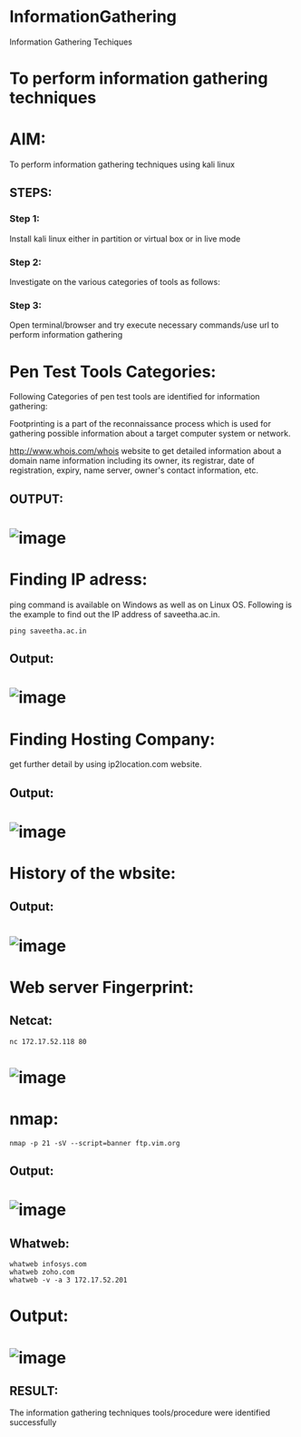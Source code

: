 # InformationGathering
Information Gathering Techiques

# To perform information gathering techniques

# AIM:

To perform information gathering techniques using kali linux 

## STEPS:

### Step 1:

Install kali linux either in partition or virtual box or in live mode

### Step 2:

Investigate on the various categories of tools as follows:

### Step 3:
Open terminal/browser and try execute necessary commands/use url to perform information gathering
# Pen Test Tools Categories:
Following Categories of pen test tools are identified for information gathering:

Footprinting is a part of the reconnaissance process which is used for gathering possible information about a target computer system or network.

http://www.whois.com/whois website to get detailed information about a domain name information including its owner, its registrar, date of registration, expiry, name server, owner's contact information, etc.

## OUTPUT:
# ![image](https://github.com/Roselineb/InformationGathering/assets/128909895/943aaf10-e5f3-49d0-86d5-df3d4438c5af)
# Finding IP adress:
ping command is available on Windows as well as on Linux OS. Following is the example to find out the IP address of saveetha.ac.in.
```
ping saveetha.ac.in
```
## Output:
# ![image](https://github.com/Roselineb/InformationGathering/assets/128909895/1a917cb9-6f65-4c88-a9f4-92d52c3f034c)
# Finding Hosting Company:
get further detail by using ip2location.com website.
## Output:
# ![image](https://github.com/Roselineb/InformationGathering/assets/128909895/ae73ed2f-b6d5-41e6-b992-445230a16e70)
# History of the wbsite:
## Output:
# ![image](https://github.com/Roselineb/InformationGathering/assets/128909895/cb17d694-f90d-4d34-8d5e-46857fe17e3b)
# Web server Fingerprint:
## Netcat:
```
nc 172.17.52.118 80
```
# ![image](https://github.com/Roselineb/InformationGathering/assets/128909895/eaab21d6-9252-4009-80ba-6932956119bc)
# nmap:
```
nmap -p 21 -sV --script=banner ftp.vim.org
```
## Output:
# ![image](https://github.com/Roselineb/InformationGathering/assets/128909895/b0760d15-52ec-4196-a363-d5e76ab73b35)
## Whatweb:
```
whatweb infosys.com
whatweb zoho.com
whatweb -v -a 3 172.17.52.201
```
# Output:
# ![image](https://github.com/Roselineb/InformationGathering/assets/128909895/adc47bbf-59ed-4582-b671-535459e6d352)

 
## RESULT:
The information gathering techniques tools/procedure were  identified successfully
